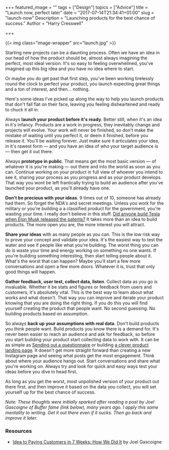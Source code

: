 +++
featured_image = ""
tags = ["Design"]
topics = ["Advice"]
title = "Launch now, perfect later"
date = "2017-07-14T21:34:41+01:00"
slug = "launch-now"
Description = "Launching products for the best chance of success."
Author = "Harry Cresswell"

+++

{{< img class="image-wrapper" src="launch.jpg" >}}

<p class="intro">Starting new projects can be a daunting process. Often we have an idea in our head of how the product should be, almost always imagining the perfect, most ideal version. It's so easy to feeling overwhelmed, you've imagined up this big idea and you have no idea where to start.</p>

Or maybe you do get past that first step, you've been working tirelessly round the clock to perfect your product, you launch expecting great things and a ton of interest, and then... nothing.

Here's some ideas I've picked up along the way to help you launch products that don't fall flat on their face, leaving you feeling disheartened and ready to chuck it all in.

Always **launch your product before it's ready**. Better still, when it's an idea in it's infancy. Products are a work in progress, they inevitably change and projects will evolve. Your work will never be finished, so don't make the mistake of waiting until you perfect it, or deem it finished, before you release it. You'll be waiting forever. Just make sure it articulates your idea, in it's rawest form — and you have an idea of who your target audience is — then get it out there.

Always **prototype in public**. That means get the most basic version — of whatever it is you're making — out there and into the world as soon as you can. Continue working on your product in full view of whoever you intend to see it, sharing your process as you progress and as your product develops. That way you wont be left frantically trying to build an audience after you've launched your product, as you'll already have one.

**Don't be precious with your ideas**. 9 times out of 10, someone has already had them. So forget the NDA's and secret meetings. Unless you work for the military or you're building a a classified product for the government, you're wasting your time. I really don't believe in this stuff. [Did anyone build Tesla when Elon Musk released the patents?](https://www.tesla.com/blog/all-our-patent-are-belong-you) It takes more than an idea to build products. The more open you are, the more interest you will attract.

**Share your ideas** with as many people as you can. This is the low risk way to prove your concept and validate your idea. It's the easiest way to test the water and see if people like what you're building. The worst thing you can do is waste your time and energy working on something no one wants. If you're building something interesting, then start telling people about it. What's the worst that can happen? Maybe you'll start a few more conversations and open a few more doors. Whatever it is, trust that only good things will happen.

**Gather feedback, user test, collect data, listen**. Collect data as you go is invaluable. Whether it be stats and figures or feedback from users and customers, it's absolutely vital. This is the best way to learn about what works and what doesn't. That way you can improve and iterate your product knowing that you are doing the right thing. If you do this you will find yourself creating the product that people want. No second guessing. No building products based on assumption.


So always **back up your assumptions with real data**. Don't build products you think people want. Build products you know there is a demand for. It's never been easier to reach an audience and ask for feedback, so before you start building your product start collecting data to work with. It can be as simple as [Sending out a questionnaire](https://www.typeform.com/) or building [a clever product landing page](https://www.weartlondon.com/). It doesn't get more straight forward than creating a new Instagram page and seeing what posts get the most engagement. Think about where your audience hangs out. Start conversations and share what you're working on. Always try and look for quick and easy ways test your ideas before you dive in head first.

As long as you get the worst, most unpolished version of your product out there first, and then improve it based on the data you collect, you will set yourself up for the best chance of success.

_Note: These thoughts were initially sparked after reading a post by Joel Gascoigne of Buffer fame (link below), many years ago. I apply this same mentality to writing. Get it out there even if it sucks. Then go back and improve it later._


### Resources

- [Idea to Paying Customers in 7 Weeks: How We Did It](https://blog.bufferapp.com/idea-to-paying-customers-in-7-weeks-how-we-did-it) by Joel Gascoigne
